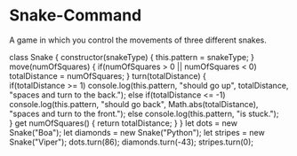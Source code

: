 # Snake-Command
A game in which you control the movements of three different snakes.

class Snake {
  constructor(snakeType) {
    this.pattern = snakeType;
  }
  move(numOfSquares) {
    if(numOfSquares > 0 || numOfSquares < 0) totalDistance = numOfSquares;
  }
  turn(totalDistance) {  
    if(totalDistance >= 1) console.log(this.pattern, "should go up", totalDistance, "spaces and turn to the back.");
    else if(totalDistance <= -1) console.log(this.pattern, "should go back", Math.abs(totalDistance), "spaces and turn to the front.");
    else console.log(this.pattern, "is stuck.");   
  }
    get numOfSquares() {
    return totalDistance;
  }
} 
let dots = new Snake("Boa");
let diamonds = new Snake("Python");
let stripes = new Snake("Viper");
dots.turn(86);
diamonds.turn(-43);
stripes.turn(0);
